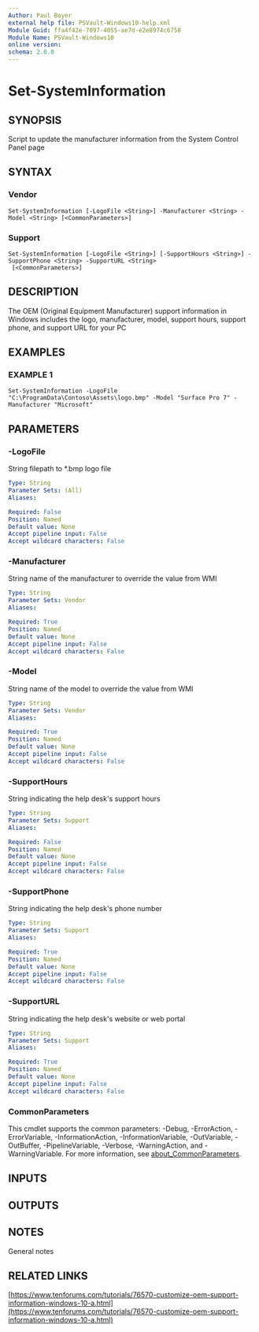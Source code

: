 ```yaml
---
Author: Paul Boyer
external help file: PSVault-Windows10-help.xml
Module Guid: ffa4f42e-7097-4055-ae7d-e2e8974c6758
Module Name: PSVault-Windows10
online version:
schema: 2.0.0
---
```


# Set-SystemInformation

## SYNOPSIS
Script to update the manufacturer information from the System Control Panel page

## SYNTAX

### Vendor
```
Set-SystemInformation [-LogoFile <String>] -Manufacturer <String> -Model <String> [<CommonParameters>]
```

### Support
```
Set-SystemInformation [-LogoFile <String>] [-SupportHours <String>] -SupportPhone <String> -SupportURL <String>
 [<CommonParameters>]
```

## DESCRIPTION
The OEM (Original Equipment Manufacturer) support information in Windows includes the logo, manufacturer, model, support hours, support phone, and support URL for your PC

## EXAMPLES

### EXAMPLE 1
```
Set-SystemInformation -LogoFile "C:\ProgramData\Contoso\Assets\logo.bmp" -Model "Surface Pro 7" -Manufacturer "Microsoft"
```

## PARAMETERS

### -LogoFile
String filepath to *.bmp logo file

```yaml
Type: String
Parameter Sets: (All)
Aliases:

Required: False
Position: Named
Default value: None
Accept pipeline input: False
Accept wildcard characters: False
```

### -Manufacturer
String name of the manufacturer to override the value from WMI

```yaml
Type: String
Parameter Sets: Vendor
Aliases:

Required: True
Position: Named
Default value: None
Accept pipeline input: False
Accept wildcard characters: False
```

### -Model
String name of the model to override the value from WMI

```yaml
Type: String
Parameter Sets: Vendor
Aliases:

Required: True
Position: Named
Default value: None
Accept pipeline input: False
Accept wildcard characters: False
```

### -SupportHours
String indicating the help desk's support hours

```yaml
Type: String
Parameter Sets: Support
Aliases:

Required: False
Position: Named
Default value: None
Accept pipeline input: False
Accept wildcard characters: False
```

### -SupportPhone
String indicating the help desk's phone number

```yaml
Type: String
Parameter Sets: Support
Aliases:

Required: True
Position: Named
Default value: None
Accept pipeline input: False
Accept wildcard characters: False
```

### -SupportURL
String indicating the help desk's website or web portal

```yaml
Type: String
Parameter Sets: Support
Aliases:

Required: True
Position: Named
Default value: None
Accept pipeline input: False
Accept wildcard characters: False
```

### CommonParameters
This cmdlet supports the common parameters: -Debug, -ErrorAction, -ErrorVariable, -InformationAction, -InformationVariable, -OutVariable, -OutBuffer, -PipelineVariable, -Verbose, -WarningAction, and -WarningVariable. For more information, see [about_CommonParameters](http://go.microsoft.com/fwlink/?LinkID=113216).

## INPUTS

## OUTPUTS

## NOTES
General notes

## RELATED LINKS

[https://www.tenforums.com/tutorials/76570-customize-oem-support-information-windows-10-a.html](https://www.tenforums.com/tutorials/76570-customize-oem-support-information-windows-10-a.html)


